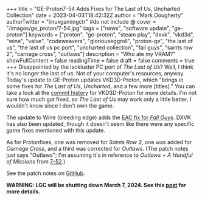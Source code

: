 +++
title = "GE-Proton7-54 Adds Fixes for The Last of Us, Uncharted Collection"
date = 2023-04-03T18:42:32Z
author = "Mark Dougherty"
authorTwitter = "linuxgamingctr" #do not include @
cover = "/images/ge_proton/7-54.jpg"
tags = ["news", "software update", "ge-proton"]
keywords = ["proton", "ge-proton", "steam play", "dxvk", "vkd3d", "wine", "valve", "codeweavers", "gloriouseggroll", "proton-ge", "the last of us", "the last of us pc port", "uncharted collection", "fall guys", "saints row 2", "carnage cross", "outlaws"]
description = "Who ate my VRAM?"
showFullContent = false
readingTime = false
draft = false
comments = true
+++
Disappointed by the lackluster PC port of *The Last of Us*? Well, I think it's no longer the last of us. Not of your computer's resources, anyway. Today's update to GE-Proton updates VKD3D-Proton, which "brings in some fixes for *The Last of Us*, *Uncharted*, and a few more [titles]." You can take a look at the [commit history](https://github.com/HansKristian-Work/vkd3d-proton/commits/master) for VKD3D-Proton for more details. I'm not sure how much got fixed, so *The Last of Us* may work only a little better. I wouldn't know since I don't own the game.

The update to Wine (bleeding edge) adds the [EAC fix for *Fall Guys*](https://linuxgamingcentral.com/posts/proton-experimental-update-3-31-2023/). DXVK has also been updated, though it doesn't seem like there were any specific game fixes mentioned with this update.

As for Protonfixes, one was removed for *Saints Row 2*, one was added for *Carnage Cross*, and a third was corrected for *Outlaws*. (The patch notes just says "Outlaws"; I'm assuming it's in reference to *Outlaws + A Handful of Missions* from [7-52](https://linuxgamingcentral.com/posts/ge-proton7-53/).)

See the patch notes on [GitHub](https://github.com/GloriousEggroll/proton-ge-custom/releases/tag/GE-Proton7-54).

**WARNING: LGC will be shutting down March 7, 2024. See this [post](https://linuxgamingcentral.com/posts/the-end-of-lgc/) for more details.**
